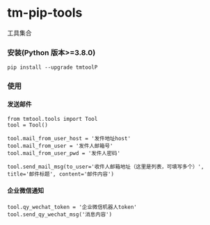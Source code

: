 # tm-pip-tools
工具集合

### 安装(Python 版本>=3.8.0)
```
pip install --upgrade tmtoolP
```

### 使用

#### 发送邮件
```
from tmtool.tools import Tool
tool = Tool()

tool.mail_from_user_host = '发件地址host'
tool.mail_from_user = '发件人邮箱号'
tool.mail_from_user_pwd = '发件人密码'

tool.send_mail_msg(to_user='收件人邮箱地址（这里是列表，可填写多个）', title='邮件标题', content='邮件内容')
```

#### 企业微信通知
```
tool.qy_wechat_token = '企业微信机器人token'
tool.send_qy_wechat_msg('消息内容')
```
